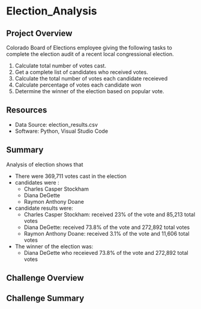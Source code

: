 # Election_Analysis 

## Project Overview 
Colorado Board of Elections employee giving the following tasks to complete the election audit of a recent local congressional election.

1. Calculate total number of votes cast. 
2. Get a complete list of candidates who received votes. 
3. Calculate the total number of votes each candidate receieved
4. Calculate percentage of votes each candidate won 
5. Determine the winner of the election based on popular vote.

## Resources 
- Data Source: election_results.csv
- Software: Python, Visual Studio Code 

## Summary 
Analysis of election shows that 
- There were 369,711 votes cast in the election 
- candidates were :
  - Charles Casper Stockham
  - Diana DeGette
  - Raymon Anthony Doane 
- candidate results were:
  - Charles Casper Stockham: received 23% of the vote and 85,213 total votes 
  - Diana DeGette: received 73.8% of the vote and 272,892 total votes 
  - Raymon Anthony Doane: received 3.1% of the vote and 11,606 total votes
- The winner of the election was:
  - Diana DeGette who receieved 73.8% of the vote and 272,892 total votes

## Challenge Overview 

## Challenge Summary 
